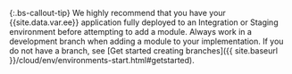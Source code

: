 {:.bs-callout-tip}
We highly recommend that you have your {{site.data.var.ee}} application fully deployed to an Integration or Staging environment before attempting to add a module. Always work in a development branch when adding a module to your implementation. If you do not have a branch, see [Get started creating branches]({{ site.baseurl }}/cloud/env/environments-start.html#getstarted).